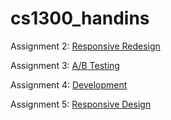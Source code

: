 # cs1300_handins

Assignment 2: [Responsive Redesign](https://zhangyw18.github.io/cs1300_handins/ass2)

Assignment 3: [A/B Testing](https://zhangyw18.github.io/cs1300_handins/ass3)

Assignment 4: [Development](https://zhangyw18.github.io/cs1300_handins/ass4)

Assignment 5: [Responsive Design](https://ahudda.github.io/CS1300-2024-iterative-redesign/)